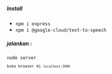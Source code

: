 <h5>Install</h5>
<ul>
  <li><code>npm i express</code></li>
  <li><code>npm i @google-cloud/text-to-speech</code></li>
</ul>
<h5>jalankan : </h5>
<code>node server<code>
<p>buka browser di <code>localhost:3000</code></p>